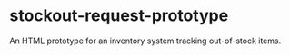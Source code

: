# stockout-request-prototype
An HTML prototype for an inventory system tracking out-of-stock items.
